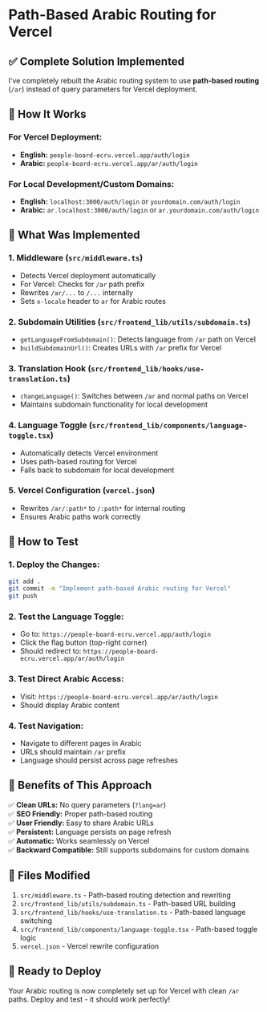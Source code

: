 # Path-Based Arabic Routing for Vercel

## ✅ **Complete Solution Implemented**

I've completely rebuilt the Arabic routing system to use **path-based routing** (`/ar`) instead of query parameters for Vercel deployment.

## 🎯 **How It Works**

### **For Vercel Deployment:**

- **English:** `people-board-ecru.vercel.app/auth/login`
- **Arabic:** `people-board-ecru.vercel.app/ar/auth/login`

### **For Local Development/Custom Domains:**

- **English:** `localhost:3000/auth/login` or `yourdomain.com/auth/login`
- **Arabic:** `ar.localhost:3000/auth/login` or `ar.yourdomain.com/auth/login`

## 🔧 **What Was Implemented**

### 1. **Middleware** (`src/middleware.ts`)

- Detects Vercel deployment automatically
- For Vercel: Checks for `/ar` path prefix
- Rewrites `/ar/...` to `/...` internally
- Sets `x-locale` header to `ar` for Arabic routes

### 2. **Subdomain Utilities** (`src/frontend_lib/utils/subdomain.ts`)

- `getLanguageFromSubdomain()`: Detects language from `/ar` path on Vercel
- `buildSubdomainUrl()`: Creates URLs with `/ar` prefix for Vercel

### 3. **Translation Hook** (`src/frontend_lib/hooks/use-translation.ts`)

- `changeLanguage()`: Switches between `/ar` and normal paths on Vercel
- Maintains subdomain functionality for local development

### 4. **Language Toggle** (`src/frontend_lib/components/language-toggle.tsx`)

- Automatically detects Vercel environment
- Uses path-based routing for Vercel
- Falls back to subdomain for local development

### 5. **Vercel Configuration** (`vercel.json`)

- Rewrites `/ar/:path*` to `/:path*` for internal routing
- Ensures Arabic paths work correctly

## 🧪 **How to Test**

### 1. **Deploy the Changes:**

```bash
git add .
git commit -m "Implement path-based Arabic routing for Vercel"
git push
```

### 2. **Test the Language Toggle:**

- Go to: `https://people-board-ecru.vercel.app/auth/login`
- Click the flag button (top-right corner)
- Should redirect to: `https://people-board-ecru.vercel.app/ar/auth/login`

### 3. **Test Direct Arabic Access:**

- Visit: `https://people-board-ecru.vercel.app/ar/auth/login`
- Should display Arabic content

### 4. **Test Navigation:**

- Navigate to different pages in Arabic
- URLs should maintain `/ar` prefix
- Language should persist across page refreshes

## 🎉 **Benefits of This Approach**

✅ **Clean URLs:** No query parameters (`?lang=ar`)  
✅ **SEO Friendly:** Proper path-based routing  
✅ **User Friendly:** Easy to share Arabic URLs  
✅ **Persistent:** Language persists on page refresh  
✅ **Automatic:** Works seamlessly on Vercel  
✅ **Backward Compatible:** Still supports subdomains for custom domains

## 📁 **Files Modified**

1. `src/middleware.ts` - Path-based routing detection and rewriting
2. `src/frontend_lib/utils/subdomain.ts` - Path-based URL building
3. `src/frontend_lib/hooks/use-translation.ts` - Path-based language switching
4. `src/frontend_lib/components/language-toggle.tsx` - Path-based toggle logic
5. `vercel.json` - Vercel rewrite configuration

## 🚀 **Ready to Deploy**

Your Arabic routing is now completely set up for Vercel with clean `/ar` paths. Deploy and test - it should work perfectly!

